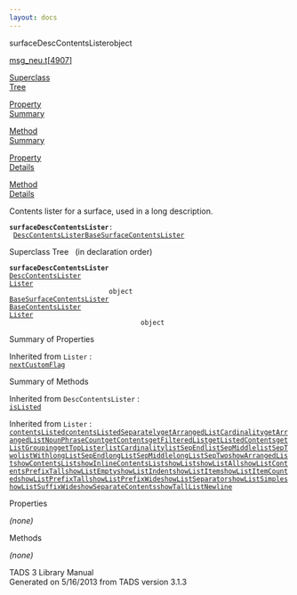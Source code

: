 ```yaml
---
layout: docs
---
```

<span class="title">surfaceDescContentsLister</span><span class="type">object</span>

[msg_neu.t](../file/msg_neu.t.html)\[[4907](../source/msg_neu.t.html#4907)\]

[Superclass  
Tree](#_SuperClassTree_)

[Property  
Summary](#_PropSummary_)

[Method  
Summary](#_MethodSummary_)

[Property  
Details](#_Properties_)

[Method  
Details](#_Methods_)

<div class="fdesc">

Contents lister for a surface, used in a long description.

**`surfaceDescContentsLister`**` :   `[`DescContentsLister`](../object/DescContentsLister.html)[`BaseSurfaceContentsLister`](../object/BaseSurfaceContentsLister.html)

</div>

<span id="_SuperClassTree_"></span>

<div class="mjhd">

<span class="hdln">Superclass Tree</span>   (in declaration order)

</div>

**`surfaceDescContentsLister`**  
[`DescContentsLister`](../object/DescContentsLister.html)  
[`Lister`](../object/Lister.html)  
`                         object`  
[`BaseSurfaceContentsLister`](../object/BaseSurfaceContentsLister.html)  
[`BaseContentsLister`](../object/BaseContentsLister.html)  
[`Lister`](../object/Lister.html)  
`                                 object`  
<span id="_PropSummary_"></span>

<div class="mjhd">

<span class="hdln">Summary of Properties</span>  

</div>





Inherited from `Lister` :  
[`nextCustomFlag`](../object/Lister.html#nextCustomFlag)







<span id="_MethodSummary_"></span>

<div class="mjhd">

<span class="hdln">Summary of Methods</span>  

</div>



Inherited from `DescContentsLister` :  
[`isListed`](../object/DescContentsLister.html#isListed)

Inherited from `Lister` :  
[`contentsListed`](../object/Lister.html#contentsListed)[`contentsListedSeparately`](../object/Lister.html#contentsListedSeparately)[`getArrangedListCardinality`](../object/Lister.html#getArrangedListCardinality)[`getArrangedListNounPhraseCount`](../object/Lister.html#getArrangedListNounPhraseCount)[`getContents`](../object/Lister.html#getContents)[`getFilteredList`](../object/Lister.html#getFilteredList)[`getListedContents`](../object/Lister.html#getListedContents)[`getListGrouping`](../object/Lister.html#getListGrouping)[`getTopLister`](../object/Lister.html#getTopLister)[`listCardinality`](../object/Lister.html#listCardinality)[`listSepEnd`](../object/Lister.html#listSepEnd)[`listSepMiddle`](../object/Lister.html#listSepMiddle)[`listSepTwo`](../object/Lister.html#listSepTwo)[`listWith`](../object/Lister.html#listWith)[`longListSepEnd`](../object/Lister.html#longListSepEnd)[`longListSepMiddle`](../object/Lister.html#longListSepMiddle)[`longListSepTwo`](../object/Lister.html#longListSepTwo)[`showArrangedList`](../object/Lister.html#showArrangedList)[`showContentsList`](../object/Lister.html#showContentsList)[`showInlineContentsList`](../object/Lister.html#showInlineContentsList)[`showList`](../object/Lister.html#showList)[`showListAll`](../object/Lister.html#showListAll)[`showListContentsPrefixTall`](../object/Lister.html#showListContentsPrefixTall)[`showListEmpty`](../object/Lister.html#showListEmpty)[`showListIndent`](../object/Lister.html#showListIndent)[`showListItem`](../object/Lister.html#showListItem)[`showListItemCounted`](../object/Lister.html#showListItemCounted)[`showListPrefixTall`](../object/Lister.html#showListPrefixTall)[`showListPrefixWide`](../object/Lister.html#showListPrefixWide)[`showListSeparator`](../object/Lister.html#showListSeparator)[`showListSimple`](../object/Lister.html#showListSimple)[`showListSuffixWide`](../object/Lister.html#showListSuffixWide)[`showSeparateContents`](../object/Lister.html#showSeparateContents)[`showTallListNewline`](../object/Lister.html#showTallListNewline)







<span id="_Properties_"></span>

<div class="mjhd">

<span class="hdln">Properties</span>  

</div>

*(none)* <span id="_Methods_"></span>

<div class="mjhd">

<span class="hdln">Methods</span>  

</div>

*(none)*

<div class="ftr">

TADS 3 Library Manual  
Generated on 5/16/2013 from TADS version 3.1.3

</div>

